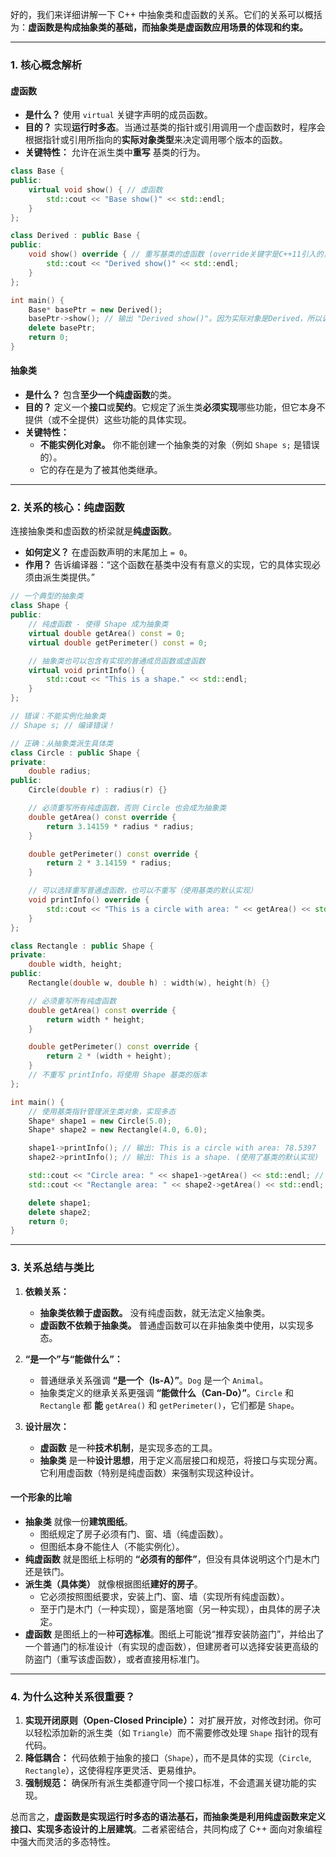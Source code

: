好的，我们来详细讲解一下 C++ 中抽象类和虚函数的关系。它们的关系可以概括为：**虚函数是构成抽象类的基础，而抽象类是虚函数应用场景的体现和约束。**

---

### 1. 核心概念解析

#### 虚函数

*   **是什么？** 使用 `virtual` 关键字声明的成员函数。
*   **目的？** 实现**运行时多态**。当通过基类的指针或引用调用一个虚函数时，程序会根据指针或引用所指向的**实际对象类型**来决定调用哪个版本的函数。
*   **关键特性：** 允许在派生类中**重写** 基类的行为。

```cpp
class Base {
public:
    virtual void show() { // 虚函数
        std::cout << "Base show()" << std::endl;
    }
};

class Derived : public Base {
public:
    void show() override { // 重写基类的虚函数 (override关键字是C++11引入的，推荐使用，确保正确重写)
        std::cout << "Derived show()" << std::endl;
    }
};

int main() {
    Base* basePtr = new Derived();
    basePtr->show(); // 输出 "Derived show()"。因为实际对象是Derived，所以调用Derived的show。
    delete basePtr;
    return 0;
}
```

#### 抽象类

*   **是什么？** 包含**至少一个纯虚函数**的类。
*   **目的？** 定义一个**接口**或**契约**。它规定了派生类**必须实现**哪些功能，但它本身不提供（或不全提供）这些功能的具体实现。
*   **关键特性：**
    *   **不能实例化对象。** 你不能创建一个抽象类的对象（例如 `Shape s;` 是错误的）。
    *   它的存在是为了被其他类继承。

---

### 2. 关系的核心：纯虚函数

连接抽象类和虚函数的桥梁就是**纯虚函数**。

*   **如何定义？** 在虚函数声明的末尾加上 `= 0`。
*   **作用？** 告诉编译器：“这个函数在基类中没有有意义的实现，它的具体实现必须由派生类提供。”

```cpp
// 一个典型的抽象类
class Shape {
public:
    // 纯虚函数 - 使得 Shape 成为抽象类
    virtual double getArea() const = 0;
    virtual double getPerimeter() const = 0;

    // 抽象类也可以包含有实现的普通成员函数或虚函数
    virtual void printInfo() {
        std::cout << "This is a shape." << std::endl;
    }
};

// 错误：不能实例化抽象类
// Shape s; // 编译错误！

// 正确：从抽象类派生具体类
class Circle : public Shape {
private:
    double radius;
public:
    Circle(double r) : radius(r) {}

    // 必须重写所有纯虚函数，否则 Circle 也会成为抽象类
    double getArea() const override {
        return 3.14159 * radius * radius;
    }

    double getPerimeter() const override {
        return 2 * 3.14159 * radius;
    }

    // 可以选择重写普通虚函数，也可以不重写（使用基类的默认实现）
    void printInfo() override {
        std::cout << "This is a circle with area: " << getArea() << std::endl;
    }
};

class Rectangle : public Shape {
private:
    double width, height;
public:
    Rectangle(double w, double h) : width(w), height(h) {}

    // 必须重写所有纯虚函数
    double getArea() const override {
        return width * height;
    }

    double getPerimeter() const override {
        return 2 * (width + height);
    }
    // 不重写 printInfo，将使用 Shape 基类的版本
};

int main() {
    // 使用基类指针管理派生类对象，实现多态
    Shape* shape1 = new Circle(5.0);
    Shape* shape2 = new Rectangle(4.0, 6.0);

    shape1->printInfo(); // 输出: This is a circle with area: 78.5397
    shape2->printInfo(); // 输出: This is a shape. (使用了基类的默认实现)

    std::cout << "Circle area: " << shape1->getArea() << std::endl; // 调用 Circle::getArea
    std::cout << "Rectangle area: " << shape2->getArea() << std::endl; // 调用 Rectangle::getArea

    delete shape1;
    delete shape2;
    return 0;
}
```

---

### 3. 关系总结与类比

1.  **依赖关系：**
    *   **抽象类依赖于虚函数。** 没有纯虚函数，就无法定义抽象类。
    *   **虚函数不依赖于抽象类。** 普通虚函数可以在非抽象类中使用，以实现多态。

2.  **“是一个”与“能做什么”：**
    *   普通继承关系强调 **“是一个（Is-A）”**。`Dog` 是一个 `Animal`。
    *   抽象类定义的继承关系更强调 **“能做什么（Can-Do）”**。`Circle` 和 `Rectangle` 都 **能** `getArea()` 和 `getPerimeter()`，它们都是 `Shape`。

3.  **设计层次：**
    *   **虚函数** 是一种**技术机制**，是实现多态的工具。
    *   **抽象类** 是一种**设计思想**，用于定义高层接口和规范，将接口与实现分离。它利用虚函数（特别是纯虚函数）来强制实现这种设计。

#### 一个形象的比喻

*   **抽象类** 就像一份**建筑图纸**。
    *   图纸规定了房子必须有门、窗、墙（纯虚函数）。
    *   但图纸本身不能住人（不能实例化）。
*   **纯虚函数** 就是图纸上标明的 **“必须有的部件”**，但没有具体说明这个门是木门还是铁门。
*   **派生类（具体类）** 就像根据图纸**建好的房子**。
    *   它必须按照图纸要求，安装上门、窗、墙（实现所有纯虚函数）。
    *   至于门是木门（一种实现），窗是落地窗（另一种实现），由具体的房子决定。
*   **虚函数** 是图纸上的一种**可选标准**。图纸上可能说“推荐安装防盗门”，并给出了一个普通门的标准设计（有实现的虚函数），但建房者可以选择安装更高级的防盗门（重写该虚函数），或者直接用标准门。

---

### 4. 为什么这种关系很重要？

1.  **实现开闭原则（Open-Closed Principle）：** 对扩展开放，对修改封闭。你可以轻松添加新的派生类（如 `Triangle`）而不需要修改处理 `Shape` 指针的现有代码。
2.  **降低耦合：** 代码依赖于抽象的接口（`Shape`），而不是具体的实现（`Circle`, `Rectangle`），这使得程序更灵活、更易维护。
3.  **强制规范：** 确保所有派生类都遵守同一个接口标准，不会遗漏关键功能的实现。

总而言之，**虚函数是实现运行时多态的语法基石，而抽象类是利用纯虚函数来定义接口、实现多态设计的上层建筑**。二者紧密结合，共同构成了 C++ 面向对象编程中强大而灵活的多态特性。
